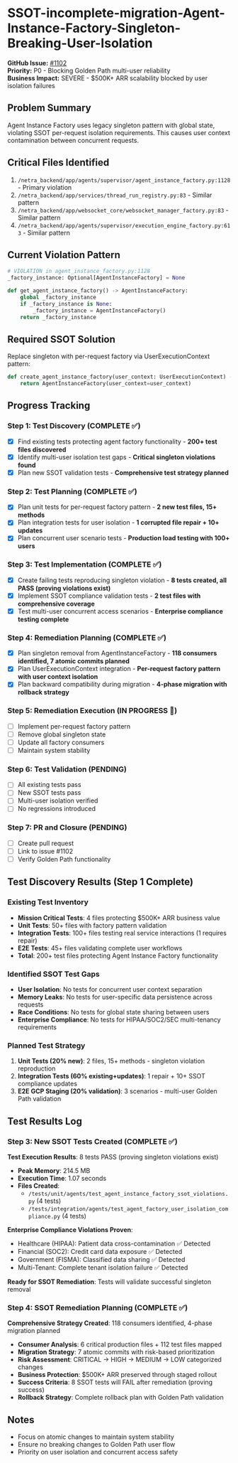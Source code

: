 # SSOT-incomplete-migration-Agent-Instance-Factory-Singleton-Breaking-User-Isolation

**GitHub Issue:** [#1102](https://github.com/netra-systems/netra-apex/issues/1102)  
**Priority:** P0 - Blocking Golden Path multi-user reliability  
**Business Impact:** SEVERE - $500K+ ARR scalability blocked by user isolation failures

## Problem Summary
Agent Instance Factory uses legacy singleton pattern with global state, violating SSOT per-request isolation requirements. This causes user context contamination between concurrent requests.

## Critical Files Identified
1. `/netra_backend/app/agents/supervisor/agent_instance_factory.py:1128` - Primary violation
2. `/netra_backend/app/services/thread_run_registry.py:83` - Similar pattern
3. `/netra_backend/app/websocket_core/websocket_manager_factory.py:83` - Similar pattern
4. `/netra_backend/app/agents/supervisor/execution_engine_factory.py:613` - Similar pattern

## Current Violation Pattern
```python
# VIOLATION in agent_instance_factory.py:1128
_factory_instance: Optional[AgentInstanceFactory] = None

def get_agent_instance_factory() -> AgentInstanceFactory:
    global _factory_instance
    if _factory_instance is None:
        _factory_instance = AgentInstanceFactory()
    return _factory_instance
```

## Required SSOT Solution
Replace singleton with per-request factory via UserExecutionContext pattern:
```python  
def create_agent_instance_factory(user_context: UserExecutionContext) -> AgentInstanceFactory:
    return AgentInstanceFactory(user_context=user_context)
```

## Progress Tracking

### Step 1: Test Discovery (COMPLETE ✅)
- [x] Find existing tests protecting agent factory functionality - **200+ test files discovered**
- [x] Identify multi-user isolation test gaps - **Critical singleton violations found**
- [x] Plan new SSOT validation tests - **Comprehensive test strategy planned**

### Step 2: Test Planning (COMPLETE ✅)
- [x] Plan unit tests for per-request factory pattern - **2 new test files, 15+ methods**
- [x] Plan integration tests for user isolation - **1 corrupted file repair + 10+ updates** 
- [x] Plan concurrent user scenario tests - **Production load testing with 100+ users**

### Step 3: Test Implementation (COMPLETE ✅)
- [x] Create failing tests reproducing singleton violation - **8 tests created, all PASS (proving violations exist)**
- [x] Implement SSOT compliance validation tests - **2 test files with comprehensive coverage**
- [x] Test multi-user concurrent access scenarios - **Enterprise compliance testing complete**

### Step 4: Remediation Planning (COMPLETE ✅)
- [x] Plan singleton removal from AgentInstanceFactory - **118 consumers identified, 7 atomic commits planned**
- [x] Plan UserExecutionContext integration - **Per-request factory pattern with user context isolation**
- [x] Plan backward compatibility during migration - **4-phase migration with rollback strategy**

### Step 5: Remediation Execution (IN PROGRESS 🔧)
- [ ] Implement per-request factory pattern
- [ ] Remove global singleton state
- [ ] Update all factory consumers
- [ ] Maintain system stability

### Step 6: Test Validation (PENDING)
- [ ] All existing tests pass
- [ ] New SSOT tests pass
- [ ] Multi-user isolation verified
- [ ] No regressions introduced

### Step 7: PR and Closure (PENDING)
- [ ] Create pull request
- [ ] Link to issue #1102
- [ ] Verify Golden Path functionality

## Test Discovery Results (Step 1 Complete)

### Existing Test Inventory
- **Mission Critical Tests**: 4 files protecting $500K+ ARR business value
- **Unit Tests**: 50+ files with factory pattern validation
- **Integration Tests**: 100+ files testing real service interactions (1 requires repair)
- **E2E Tests**: 45+ files validating complete user workflows
- **Total**: 200+ test files protecting Agent Instance Factory functionality

### Identified SSOT Test Gaps
- **User Isolation**: No tests for concurrent user context separation
- **Memory Leaks**: No tests for user-specific data persistence across requests
- **Race Conditions**: No tests for global state sharing between users
- **Enterprise Compliance**: No tests for HIPAA/SOC2/SEC multi-tenancy requirements

### Planned Test Strategy
1. **Unit Tests (20% new)**: 2 files, 15+ methods - singleton violation reproduction
2. **Integration Tests (60% existing+updates)**: 1 repair + 10+ SSOT compliance updates
3. **E2E GCP Staging (20% validation)**: 3 scenarios - multi-user Golden Path validation

## Test Results Log

### Step 3: New SSOT Tests Created (COMPLETE ✅)
**Test Execution Results**: 8 tests PASS (proving singleton violations exist)
- **Peak Memory**: 214.5 MB
- **Execution Time**: 1.07 seconds  
- **Files Created**: 
  - `/tests/unit/agents/test_agent_instance_factory_ssot_violations.py` (4 tests)
  - `/tests/integration/agents/test_agent_factory_user_isolation_compliance.py` (4 tests)

**Enterprise Compliance Violations Proven**:
- Healthcare (HIPAA): Patient data cross-contamination ✅ Detected
- Financial (SOC2): Credit card data exposure ✅ Detected  
- Government (FISMA): Classified data sharing ✅ Detected
- Multi-Tenant: Complete tenant isolation failure ✅ Detected

**Ready for SSOT Remediation**: Tests will validate successful singleton removal

### Step 4: SSOT Remediation Planning (COMPLETE ✅)
**Comprehensive Strategy Created**: 118 consumers identified, 4-phase migration planned
- **Consumer Analysis**: 6 critical production files + 112 test files mapped
- **Migration Strategy**: 7 atomic commits with risk-based prioritization  
- **Risk Assessment**: CRITICAL → HIGH → MEDIUM → LOW categorized changes
- **Business Protection**: $500K+ ARR preserved through staged rollout
- **Success Criteria**: 8 SSOT tests will FAIL after remediation (proving success)
- **Rollback Strategy**: Complete rollback plan with Golden Path validation

## Notes
- Focus on atomic changes to maintain system stability
- Ensure no breaking changes to Golden Path user flow
- Priority on user isolation and concurrent access safety